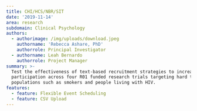 ```yaml
---
title: CHI/HCS/NBR/SIT
date: '2019-11-14'
area: research
subdomain: Clinical Psychology
authors:
  - authorimage: /img/uploads/download.jpeg
    authorname: 'Rebecca Ashare, PhD'
    authorrole: Principal Investigator
  - authorname: Leah Bernardo
    authorrole: Project Manager
summary: >-
  Test the effectiveness of text-based recruitment strategies to increase
  participation across four R01 funded research trials targeting hard to reach
  populations such as smokers and people living with HIV.
features:
  - feature: Flexible Event Scheduling
  - feature: CSV Upload
---
```



